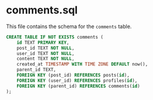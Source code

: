 # comments.sql

This file contains the schema for the `comments` table.

```sql
CREATE TABLE IF NOT EXISTS comments (
    id TEXT PRIMARY KEY,
    post_id TEXT NOT NULL,
    user_id TEXT NOT NULL,
    content TEXT NOT NULL,
    created_at TIMESTAMP WITH TIME ZONE DEFAULT now(),
    parent_id TEXT,
    FOREIGN KEY (post_id) REFERENCES posts(id),
    FOREIGN KEY (user_id) REFERENCES profiles(id),
    FOREIGN KEY (parent_id) REFERENCES comments(id)
);
```
